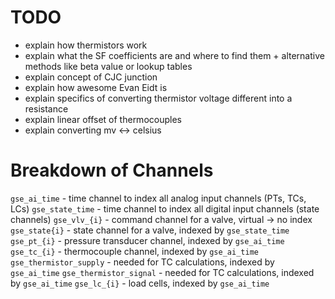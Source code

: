 # TODO

- explain how thermistors work
- explain what the SF coefficients are and where to find them + alternative methods like beta value or lookup tables
- explain concept of CJC junction
- explain how awesome Evan Eidt is
- explain specifics of converting thermistor voltage different into a resistance
- explain linear offset of thermocouples
- explain converting mv <-> celsius

# Breakdown of Channels

`gse_ai_time` - time channel to index all analog input channels (PTs, TCs, LCs)
`gse_state_time` - time channel to index all digital input channels (state channels)
`gse_vlv_{i}` - command channel for a valve, virtual -> no index
`gse_state{i}` - state channel for a valve, indexed by `gse_state_time`
`gse_pt_{i}` - pressure transducer channel, indexed by `gse_ai_time`
`gse_tc_{i}` - thermocouple channel, indexed by `gse_ai_time`
`gse_thermistor_supply` - needed for TC calculations, indexed by `gse_ai_time`
`gse_thermistor_signal` - needed for TC calculations, indexed by `gse_ai_time`
`gse_lc_{i}` - load cells, indexed by `gse_ai_time`
